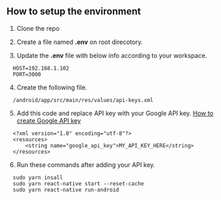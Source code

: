 ## How to setup the environment

1. Clone the repo

2. Create a file named **.env** on root direcotory.

3. Update the **.env** file with below info according to your workspace.
``` 
  HOST=192.168.1.102
  PORT=3000
```

4. Create the following file.
```
  /android/app/src/main/res/values/api-keys.xml
```

5. Add this code and replace API key with your Google API key. [How to create Google API key](https://developers.google.com/maps/documentation/javascript/get-api-key)
```
  <?xml version="1.0" encoding="utf-8"?>
  <resources>
      <string name="google_api_key">MY_API_KEY_HERE</string>    
  </resources>
```

6. Run these commands after adding your API key.
```
  sudo yarn insall
  sudo yarn react-native start --reset-cache
  sudo yarn react-native run-android
```
